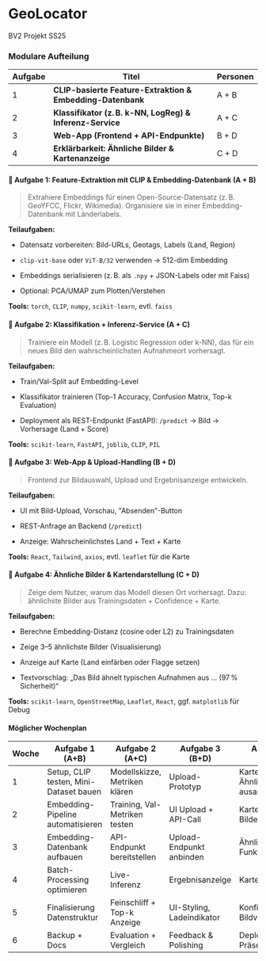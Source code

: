 # GeoLocator
BV2 Projekt SS25
### **Modulare Aufteilung**
| Aufgabe | Titel                                                      | Personen |
| ------- | ---------------------------------------------------------- | -------- |
| 1       | **CLIP-basierte Feature-Extraktion & Embedding-Datenbank** | A + B    |
| 2       | **Klassifikator (z. B. k-NN, LogReg) & Inferenz-Service**  | A + C    |
| 3       | **Web-App (Frontend + API-Endpunkte)**                     | B + D    |
| 4       | **Erklärbarkeit: Ähnliche Bilder & Kartenanzeige**         | C + D    |

#### 🔹 Aufgabe 1: Feature-Extraktion mit CLIP & Embedding-Datenbank (A + B)

> Extrahiere Embeddings für einen Open-Source-Datensatz (z. B. GeoYFCC, Flickr, Wikimedia). Organisiere sie in einer Embedding-Datenbank mit Länderlabels.

**Teilaufgaben:**

- Datensatz vorbereiten: Bild-URLs, Geotags, Labels (Land, Region)
    
- `clip-vit-base` oder `ViT-B/32` verwenden → 512-dim Embedding
    
- Embeddings serialisieren (z. B. als `.npy` + JSON-Labels oder mit Faiss)
    
- Optional: PCA/UMAP zum Plotten/Verstehen
    

**Tools:** `torch`, `CLIP`, `numpy`, `scikit-learn`, evtl. `faiss`


#### 🔹 Aufgabe 2: Klassifikation + Inferenz-Service (A + C)

> Trainiere ein Modell (z. B. Logistic Regression oder k-NN), das für ein neues Bild den wahrscheinlichsten Aufnahmeort vorhersagt.

**Teilaufgaben:**

- Train/Val-Split auf Embedding-Level
    
- Klassifikator trainieren (Top-1 Accuracy, Confusion Matrix, Top-k Evaluation)
    
- Deployment als REST-Endpunkt (FastAPI): `/predict` → Bild → Vorhersage (Land + Score)
    

**Tools:** `scikit-learn`, `FastAPI`, `joblib`, `CLIP`, `PIL`


#### 🔹 Aufgabe 3: Web-App & Upload-Handling (B + D)

> Frontend zur Bildauswahl, Upload und Ergebnisanzeige entwickeln.

**Teilaufgaben:**

- UI mit Bild-Upload, Vorschau, "Absenden"-Button
    
- REST-Anfrage an Backend (`/predict`)
    
- Anzeige: Wahrscheinlichstes Land + Text + Karte
    

**Tools:** `React`, `Tailwind`, `axios`, evtl. `leaflet` für die Karte

#### 🔹 Aufgabe 4: Ähnliche Bilder & Kartendarstellung (C + D)

> Zeige dem Nutzer, warum das Modell diesen Ort vorhersagt. Dazu: ähnlichste Bilder aus Trainingsdaten + Confidence + Karte.

**Teilaufgaben:**

- Berechne Embedding-Distanz (cosine oder L2) zu Trainingsdaten
    
- Zeige 3–5 ähnlichste Bilder (Visualisierung)
    
- Anzeige auf Karte (Land einfärben oder Flagge setzen)
    
- Textvorschlag: „Das Bild ähnelt typischen Aufnahmen aus … (97 % Sicherheit)“
    

**Tools:** `scikit-learn`, `OpenStreetMap`, `Leaflet`, `React`, ggf. `matplotlib` für Debug


#### **Möglicher Wochenplan**
| Woche | Aufgabe 1 (A+B)                        | Aufgabe 2 (A+C)               | Aufgabe 3 (B+D)           | Aufgabe 4 (C+D)                          |
| ----- | -------------------------------------- | ----------------------------- | ------------------------- | ---------------------------------------- |
| 1     | Setup, CLIP testen, Mini-Dataset bauen | Modellskizze, Metriken klären | Upload-Prototyp           | Karten- und Ähnlichkeitsidee ausarbeiten |
| 2     | Embedding-Pipeline automatisieren      | Training, Val-Metriken testen | UI Upload + API-Call      | Karte + Ähnliche Bilder planen           |
| 3     | Embedding-Datenbank aufbauen           | API-Endpunkt bereitstellen    | Upload-Endpunkt anbinden  | Ähnliche-Bild-Funktion                   |
| 4     | Batch-Processing optimieren            | Live-Inferenz                 | Ergebnisanzeige           | Kartenintegration                        |
| 5     | Finalisierung Datenstruktur            | Feinschliff + Top-k Anzeige   | UI-Styling, Ladeindikator | Konfidenz-Text, Bildvergleich UI         |
| 6     | Backup + Docs                          | Evaluation + Vergleich        | Feedback & Polishing      | Deployment & Präsentation                |



